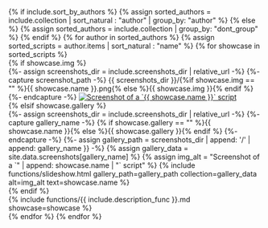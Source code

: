 <div id="showcase-grid" data-columns>
{% if include.sort_by_authors %}
{% assign sorted_authors = include.collection | sort_natural : "author" | group_by: "author" %}
{% else %}
{% assign sorted_authors = include.collection | group_by: "dont_group" %}
{% endif %}
{% for author in sorted_authors %}
{% assign sorted_scripts = author.items | sort_natural : "name" %}
{% for showcase in sorted_scripts %}
<div class="showcase">
{% if showcase.img %}
<div class="scriptimgwrap" id="{% include functions/custom_slugify.md name = showcase.name %}" markdown="0">
  {%- assign screenshots_dir = include.screenshots_dir | relative_url -%}
  {%- capture screenshot_path -%}
    {{ screenshots_dir }}/{%if showcase.img == "" %}{{ showcase.name }}.png{% else %}{{ showcase.img }}{% endif %}
  {%- endcapture -%}
  <a href="{{ screenshot_path }}">
    <img class="scriptimg" alt="Screenshot of a `{{ showcase.name }}` script" title='{{ showcase.name }}' src="{{ screenshot_path }}" />
  </a>
</div>
{% elsif showcase.gallery %}
<div class="scriptimgwrap" id="{% include functions/custom_slugify.md name = showcase.name %}" markdown="0">
  {%- assign screenshots_dir = include.screenshots_dir | relative_url -%}
  {%- capture gallery_name -%}
    {% if showcase.gallery == "" %}{{ showcase.name }}{% else %}{{ showcase.gallery }}{% endif %}
  {%- endcapture -%}
  {%- assign gallery_path = screenshots_dir | append: '/' | append: gallery_name }} -%}
  {% assign gallery_data = site.data.screenshots[gallery_name] %}
  {% assign img_alt = "Screenshot of a `" | append: showcase.name | "` script" %}
  {% include functions/slideshow.html
    gallery_path=gallery_path
    collection=gallery_data
    alt=img_alt
    text=showcase.name
  %}
</div>
{% endif %}
<div class="scriptdesc">
{% include functions/{{ include.description_func }}.md
  showcase=showcase
%}
</div>
</div>
{% endfor %}
{% endfor %}
</div>